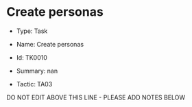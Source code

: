 # Create personas

* Type: Task

* Name: Create personas

* Id: TK0010

* Summary: nan

* Tactic: TA03

DO NOT EDIT ABOVE THIS LINE - PLEASE ADD NOTES BELOW
